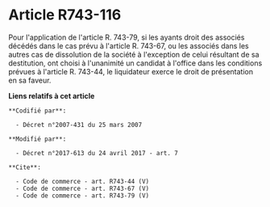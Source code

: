 # Article R743-116

Pour l'application de l'article R. 743-79, si les ayants droit des associés décédés dans le cas prévu à l'article R. 743-67,
ou les associés dans les autres cas de dissolution de la société à l'exception de celui résultant de sa destitution, ont
choisi à l'unanimité un candidat à l'office dans les conditions prévues à l'article R. 743-44, le liquidateur exerce le droit
de présentation en sa faveur.

**Liens relatifs à cet article**

	**Codifié par**:

	  - Décret n°2007-431 du 25 mars 2007

	**Modifié par**:

	  - Décret n°2017-613 du 24 avril 2017 - art. 7

	**Cite**:

	  - Code de commerce - art. R743-44 (V)
	  - Code de commerce - art. R743-67 (V)
	  - Code de commerce - art. R743-79 (V)
